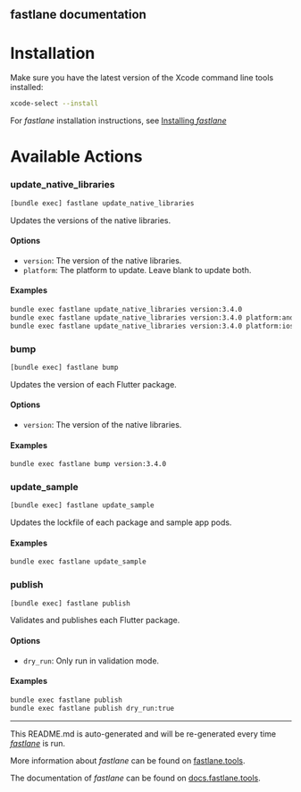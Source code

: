 fastlane documentation
----

# Installation

Make sure you have the latest version of the Xcode command line tools installed:

```sh
xcode-select --install
```

For _fastlane_ installation instructions, see [Installing _fastlane_](https://docs.fastlane.tools/#installing-fastlane)

# Available Actions

### update_native_libraries

```sh
[bundle exec] fastlane update_native_libraries
```

Updates the versions of the native libraries.

#### Options
* `version`: The version of the native libraries.
* `platform`: The platform to update. Leave blank to update both.

#### Examples
```sh
bundle exec fastlane update_native_libraries version:3.4.0
bundle exec fastlane update_native_libraries version:3.4.0 platform:android
bundle exec fastlane update_native_libraries version:3.4.0 platform:ios
```


### bump

```sh
[bundle exec] fastlane bump
```

Updates the version of each Flutter package.

#### Options
* `version`: The version of the native libraries.

#### Examples
```sh
bundle exec fastlane bump version:3.4.0
```


### update_sample

```sh
[bundle exec] fastlane update_sample
```

Updates the lockfile of each package and sample app pods.

#### Examples
```sh
bundle exec fastlane update_sample
```


### publish

```sh
[bundle exec] fastlane publish
```

Validates and publishes each Flutter package.

#### Options
* `dry_run`: Only run in validation mode.

#### Examples
```sh
bundle exec fastlane publish
bundle exec fastlane publish dry_run:true
```


----

This README.md is auto-generated and will be re-generated every time [_fastlane_](https://fastlane.tools) is run.

More information about _fastlane_ can be found on [fastlane.tools](https://fastlane.tools).

The documentation of _fastlane_ can be found on [docs.fastlane.tools](https://docs.fastlane.tools).
